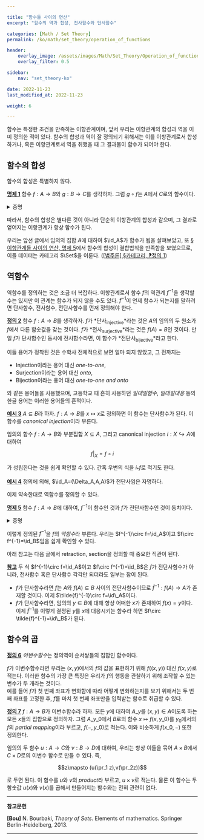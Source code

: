 ```yaml
---

title: "함수들 사이의 연산"
excerpt: "함수의 역과 합성, 전사함수와 단사함수"

categories: [Math / Set Theory]
permalink: /ko/math/set_theory/operation_of_functions

header:
    overlay_image: /assets/images/Math/Set_Theory/Operation_of_functions.png
    overlay_filter: 0.5

sidebar: 
    nav: "set_theory-ko"

date: 2022-11-23
last_modified_at: 2022-11-23

weight: 6

---
```


함수는 특정한 조건을 만족하는 이항관계이며, 앞서 우리는 이항관계의 합성과 역을 이미 정의한 적이 있다. 함수의 합성과 역이 잘 정의되기 위해서는 이를 이항관계로서 합성하거나, 혹은 이항관계로서 역을 취했을 때 그 결과물이 함수가 되어야 한다.

## 함수의 합성

함수의 합성은 특별하지 않다.

<div class="proposition" markdown="1">

<ins id="pp1">**명제 1**</ins> 함수 $f:A\rightarrow B$와 $g:B\rightarrow C$를 생각하자. 그럼 $g\circ f$는 $A$에서 $C$로의 함수이다.

</div>
<details class="proof" markdown="1">
<summary>증명</summary>

우선 $g\circ f$의 정의역이 $A$ 전체임은 자명하다. $f$의 값은 모든 $A$의 원소들에 대해 정의되고, 또 $g$의 값 또한 모든 $B$의 원소, 특히 모든 $f(A)\subseteq B$의 원소에 대해 정의되기 때문이다. 따라서 주어진 명제를 보이기 위해서는

> 어떠한 $x\in A$에 대해서도 $(x,z)$, $(x,z')\in G\circ H$라면 반드시 $z=z'$이다.

를 보이면 충분하다.

$(x,z),(x,z')\in G\circ F$라 가정하자. 그럼 $G\circ F$의 정의에 의하여, $(x,y)\in F$, $(y,z)\in G$이고 $(x,y')\in F$, $(y',z')\in G$이도록 하는 $y,y'$가 각각 존재한다. 그런데 $f$가 함수이므로 $(x,y)\in F$와 $(x,y')\in F$로부터 $y=y'$이다. 이제 두 조건 $(y,z)\in G$와 $(y',z')\in G$, 그리고 $y=y'$인 것과 $g$가 함수인 것으로부터 $z=z'$임을 안다.

</details>

따라서, 함수의 합성은 별다른 것이 아니라 단순히 이항관계의 합성과 같으며, 그 결과로 얻어지는 이항관계가 항상 함수가 된다. 

우리는 앞선 글에서 임의의 집합 $A$에 대하여 $\id_A$가 함수가 됨을 살펴보았고, 또 [§이항관계들 사이의 연산, 명제 5](/ko/math/set_theory/operation_of_binary_relations#pp5)에서 함수의 합성이 결합법칙을 만족함을 보였으므로, 이들 데이터는 카테고리 $\Set$을 이룬다. ([\[범주론\] §카테고리, ⁋정의 1](/ko/math/category_theory/categories#df1))

## 역함수

역함수를 정의하는 것은 조금 더 복잡하다. 이항관계로서 함수 $f$의 역관계 $f^{-1}$을 생각할 수는 있지만 이 관계는 함수가 되지 않을 수도 있다. $f^{-1}$이 언제 함수가 되는지를 말하려면 단사함수, 전사함수, 전단사함수를 먼저 정의해야 한다.

<div class="definition" markdown="1">

<ins id="df2">**정의 2**</ins> 함수 $f:A\rightarrow B$를 생각하자. $f$가 *단사<sub>injective</sub>*라는 것은 $A$의 임의의 두 원소가 $f$에서 다른 함숫값을 갖는 것이다. $f$가 *전사<sub>surjective</sub>*라는 것은 $f(A)=B$인 것이다. 만일 $f$가 단사함수인 동시에 전사함수라면, 이 함수가 *전단사<sub>bijective</sub>*라고 한다.

</div>

이들 용어가 정착된 것은 수학사 전체적으로 보면 얼마 되지 않았고, 그 전까지는

- Injection이라는 용어 대신 *one-to-one*,
- Surjection이라는 용어 대신 *onto*,
- Bijection이라는 용어 대신 *one-to-one and onto*

와 같은 용어들을 사용했으며, 고등학교 때 흔히 사용하던 *일대일함수*, *일대일대응* 등의 한글 용어는 이러한 용어들의 흔적이다. 

<div class="example" markdown="1">

<ins id="ex3">**예시 3**</ins> $A\subseteq B$라 하자. $f:A\rightarrow B$를 $x\mapsto x$로 정의하면 이 함수는 단사함수가 된다. 이 함수를 *canonical injection*이라 부른다. 

임의의 함수 $f:A\rightarrow B$와 부분집합 $X\subseteq A$, 그리고 canonical injection $i:X\hookrightarrow A$에 대하여

$$f|_X=f\circ i$$

가 성립한다는 것을 쉽게 확인할 수 있다. 간혹 우변의 식을 $i_\ast f$로 적기도 한다.

</div>

<div class="example" markdown="1">

<ins id="ex4">**예시 4**</ins> 정의에 의해, $\id_A=(\Delta_A,A,A)$가 전단사임은 자명하다.

</div>

이제 약속한대로 역함수를 정의할 수 있다. 

<div class="proposition" markdown="1">

<ins id="pp5">**명제 5**</ins> 함수 $f:A\rightarrow B$에 대하여, $f^{-1}$이 함수인 것과 $f$가 전단사함수인 것이 동치이다.

</div>
<details class="proof" markdown="1">
<summary>증명</summary>

만일 $f^{-1}$가 전단사라면 이는 전사함수이기도 하므로 그 정의역은 $B$가 된다. 또, $f$는 단사함수이기도 하므로 $f^{-1}$이 함수가 된다.

이제 역으로 $f^{-1}$이 함수라 하자. 그럼 정의에 의해 $\pr\_1 f^{-1}=B$이다. 그런데 [§이항관계들 사이의 연산, ⁋명제 8](/ko/math/set_theory/operation_of_binary_relations#pp8)의 첫 번째 식에 $R\_2=\id\_A$, $R\_1=f^{-1}$을 넣으면 $\pr\_1f^{-1}=f(A)$이므로, $B=f(A)$이고 따라서 $f$는 전사함수다. 

또, $(x,f(x))\in F$와 $(y, f(y))\in F$가 잘 정의된다고 가정하자. 그럼 $(f(x), x)\in F^{-1}$, $(f(y),y)\in F^{-1}$이다. 여기에 더해 만일 $f(x)=f(y)$라면 $f^{-1}$가 함수라는 것으로부터 $x=y$이다. 따라서 $f$는 단사함수이다.

</details>

이렇게 정의된 $f^{-1}$을 $f$의 *역함수*라 부른다. 우리는 $f^{-1}\circ f=\id_A$이고 $f\circ f^{-1}=\id_B$임을 쉽게 확인할 수 있다.

아래 참고는 다음 글에서 retraction, section을 정의할 때 중요한 직관이 된다.

<div class="remark" markdown="1">

<ins id="rmk1">**참고**</ins> 두 식 $f^{-1}\circ f=\id_A$이고 $f\circ f^{-1}=\id_B$은 $f$가 전단사함수가 아니라, 전사함수 혹은 단사함수 각각만 되더라도 일부는 참이 된다.  

- $f$가 단사함수라면 $f$는 $A$와 $f(A)\subseteq B$ 사이의 전단사함수이므로 $\tilde{f}^{-1}:f(A)\rightarrow A$가 존재할 것이다. 이제 $\tilde{f}^{-1}\circ f=\id\_A$이다.   
- $f$가 단사함수라면, 임의의 $y\in B$에 대해 항상 어떠한 $x$가 존재하여 $f(x)=y$이다. 이제 $\tilde{f}^{-1}$를 이렇게 결정된 $y$를 $x$에 대응시키는 함수라 하면 $f\circ \tilde{f}^{-1}=\id\_B$가 된다.

</div>

## 함수의 곱

<div class="definition" markdown="1">

<ins id="df6">**정의 6**</ins> *이변수함수*는 정의역이 순서쌍들의 집합인 함수이다.

</div>

$f$가 이변수함수라면 우리는 $(x,y)$에서의 $f$의 값을 표현하기 위해 $f((x,y))$ 대신 $f(x,y)$로 적는다. 이러한 함수의 가장 큰 특징은 우리가 $f$의 행동을 관찰하기 위해 조작할 수 있는 변수가 두 개라는 것이다.  
예를 들어 $f$가 첫 번째 좌표가 변화함에 따라 어떻게 변화하는지를 보기 위해서는 두 번째 좌표를 고정한 후, $f$를 마치 첫 번째 좌표만을 입력받는 함수로 취급할 수 있다.

<div class="definition" markdown="1">

<ins id="df7">**정의 7**</ins> $f:A\rightarrow B$가 이변수함수라 하자. 모든 $y$에 대하여 $A\_y$를 $(x,y)\in A$이도록 하는 모든 $x$들의 집합으로 정의하자. 그럼 $A\_{y\_0}$에서 $B$로의 함수 $x\mapsto f(x,y\_0)$를 $y_0$에서의 $f$의 *partial mapping*이라 부르고, $f(-,y\_0)$로 적는다. 이와 비슷하게 $f(x\_0,-)$ 또한 정의한다.

</div>

임의의 두 함수 $u:A\rightarrow C$와 $v:B\rightarrow D$에 대하여, 우리는 항상 이들을 묶어 $A\times B$에서 $C\times D$로의 이변수 함수로 만들 수 있다. 즉, 

$$z\mapsto (u(\pr_1 z),v(\pr_2z))$$

로 두면 된다. 이 함수를 $u$와 $v$의 *product*라 부르고, $u\times v$로 적는다. 물론 이 함수는 두 함숫값 $u(x)$와 $v(x)$를 곱해서 만들어지는 함수와는 전혀 관련이 없다.

---
**참고문헌**

**[Bou]** N. Bourbaki, <i>Theory of Sets</i>. Elements of mathematics. Springer Berlin-Heidelberg, 2013.

---